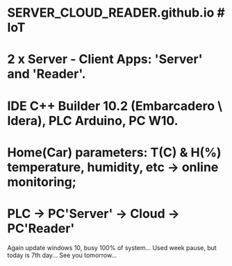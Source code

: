 # SERVER_CLOUD_READER.github.io  # IoT
# 2 x Server - Client Apps: 'Server' and 'Reader'. 
# IDE C++ Builder 10.2 (Embarcadero \ Idera), PLC Arduino, PC W10.
# Home(Car) parameters: T(C) & H(%) temperature, humidity, etc -> online monitoring;
# PLC -> PC'Server' -> Cloud -> PC'Reader'   
Again update windows 10, busy 100% of system...  Used week pause, but today is 7th day... See you tomorrow...
